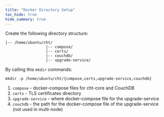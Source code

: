 ```yaml
---
title: "Docker Directory Setup"
toc_hide: true
hide_summary: true
---
```

Create the following directory structure:

```
|-- /home/ubuntu/cht/
                  |-- compose/
                  |-- certs/
                  |-- couchdb/
                  |-- upgrade-service/
```

By calling this `mkdir` commands:

```shell
mkdir -p /home/ubuntu/cht/{compose,certs,upgrade-service,couchdb}
```

1. `compose` - docker-compose files for cht-core and CouchDB
2. `certs` -  TLS certificates directory
3. `upgrade-service` - where docker-compose file for the upgrade-service
3. `couchdb` - the path for the docker-compose file of the upgrade-service (not used in multi-node)
